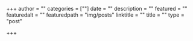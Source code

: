 +++
author = ""
categories = [""]
date = ""
description = ""
featured = ""
featuredalt = ""
featuredpath = "img/posts"
linktitle = ""
title = ""
type = "post"

+++
